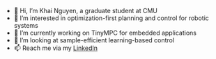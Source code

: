 - 👋 Hi, I’m Khai Nguyen, a graduate student at CMU
- 👀 I’m interested in optimization-first planning and control for robotic systems
- 🌱 I’m currently working on TinyMPC for embedded applications
- 💞️ I’m looking at sample-efficient learning-based control
- 📫 Reach me via my [LinkedIn](https://www.linkedin.com/in/khainx/)

<!---
xkhainguyen/xkhainguyen is a ✨ special ✨ repository because its `README.md` (this file) appears on your GitHub profile.
You can click the Preview link to take a look at your changes.
--->
